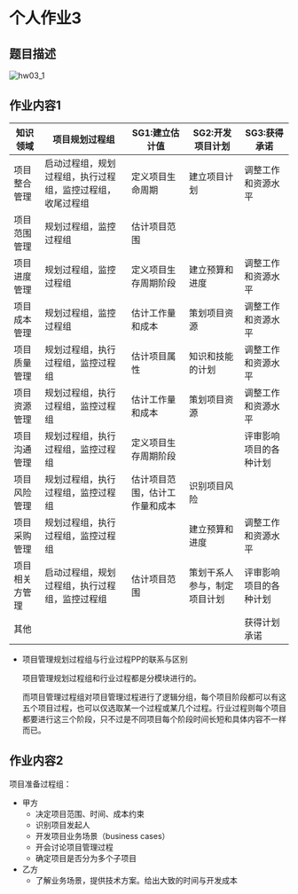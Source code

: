 # 个人作业3



## 题目描述

![hw03_1](/Users/wangyueqi/yqgit/wSophomoreWork/ITProjectManagement/images/hw03_1.jpeg)



## 作业内容1 

| 知识领域       | 项目规划过程组                                             | SG1:建立估计值                 | SG2:开发项目计划             | SG3:获得承诺           |
| -------------- | ---------------------------------------------------------- | ------------------------------ | ---------------------------- | ---------------------- |
| 项目整合管理   | 启动过程组，规划过程组，执行过程组，监控过程组，收尾过程组 | 定义项目生命周期               | 建立项目计划                 | 调整工作和资源水平     |
| 项目范围管理   | 规划过程组，监控过程组                                     | 估计项目范围                   |                              |                        |
| 项目进度管理   | 规划过程组，监控过程组                                     | 定义项目生存周期阶段           | 建立预算和进度               | 调整工作和资源水平     |
| 项目成本管理   | 规划过程组，监控过程组                                     | 估计工作量和成本               | 策划项目资源                 | 调整工作和资源水平     |
| 项目质量管理   | 规划过程组，执行过程组，监控过程组                         | 估计项目属性                   | 知识和技能的计划             | 调整工作和资源水平     |
| 项目资源管理   | 规划过程组，执行过程组，监控过程组                         | 估计工作量和成本               | 策划项目资源                 | 调整工作和资源水平     |
| 项目沟通管理   | 规划过程组，执行过程组，监控过程组                         | 定义项目生存周期阶段           |                              | 评审影响项目的各种计划 |
| 项目风险管理   | 规划过程组，执行过程组，监控过程组                         | 估计项目范围，估计工作量和成本 | 识别项目风险                 |                        |
| 项目采购管理   | 规划过程组，执行过程组，监控过程组                         |                                | 建立预算和进度               | 调整工作和资源水平     |
| 项目相关方管理 | 启动过程组，规划过程组，执行过程组，监控过程组             | 估计项目范围                   | 策划干系人参与，制定项目计划 | 评审影响项目的各种计划 |
| 其他           |                                                            |                                |                              | 获得计划承诺           |

* 项目管理规划过程组与行业过程PP的联系与区别

  项目管理规划过程组和行业过程都是分模块进行的。

  而项目管理过程组对项目管理过程进行了逻辑分组，每个项目阶段都可以有这五个项目过程，也可以仅选取某一个过程或某几个过程。行业过程则每个项目都要进行这三个阶段，只不过是不同项目每个阶段时间长短和具体内容不一样而已。





## 作业内容2

项目准备过程组：

* 甲方
  * 决定项目范围、时间、成本约束
  * 识别项目发起人
  * 开发项目业务场景（business cases）
  * 开会讨论项目管理过程
  * 确定项目是否分为多个子项目
* 乙方
  * 了解业务场景，提供技术方案。给出大致的时间与开发成本